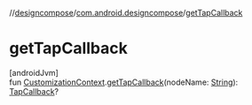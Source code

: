 //[designcompose](../../index.md)/[com.android.designcompose](index.md)/[getTapCallback](get-tap-callback.md)

# getTapCallback

[androidJvm]\
fun [CustomizationContext](-customization-context/index.md).[getTapCallback](get-tap-callback.md)(nodeName: [String](https://kotlinlang.org/api/latest/jvm/stdlib/kotlin/-string/index.html)): [TapCallback](index.md#442006480%2FClasslikes%2F-2092570116)?
